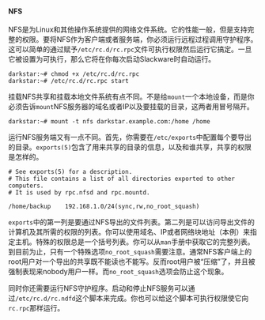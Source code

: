 #### NFS

NFS是为Linux和其他操作系统提供的网络文件系统。它的性能一般，但是支持完整的权限。要将NFS作为客户端或者服务端，你必须运行远程过程调用守护程序。这可以简单的通过赋予`/etc/rc.d/rc.rpc`文件可执行权限然后运行它搞定。一旦它被设置为可执行，那么它将在你每次启动Slackware时自动运行。

```plain
darkstar:~# chmod +x /etc/rc.d/rc.rpc
darkstar:~# /etc/rc.d/rc.rpc start
```

挂载NFS共享和挂载本地文件系统有点不同。不是给`mount`一个本地设备，而是你必须告诉`mount`NFS服务器的域名或者IP以及要挂载的目录，这两者用冒号隔开。

```plain
darkstar:~# mount -t nfs darkstar.example.com:/home /home
```

运行NFS服务端又有一点不同。首先，你需要在`/etc/exports`中配置每个要导出的目录。`exports(5)`包含了用来共享的目录的信息，以及和谁共享，共享的权限是怎样的。

```plain
# See exports(5) for a description.
# This file contains a list of all directories exported to other computers.
# It is used by rpc.nfsd and rpc.mountd.

/home/backup    192.168.1.0/24(sync,rw,no_root_squash)
```

`exports`中的第一列是要通过NFS导出的文件列表。第二列是可以访问导出文件的计算机及其所需的权限的列表。你可以使用域名、IP或者网络块地址（本例）来指定主机。特殊的权限总是一个括号列表。你可以从`man`手册中获取它的完整列表。到目前为止，只有一个特殊选项`no_root_squash`需要注意。通常NFS客户端上的root用户对一个导出的共享既不能读也不能写。反而root用户被“压缩”了，并且被强制表现来nobody用户一样。而`no_root_squash`选项会防止这个现象。

同时你还需要运行NFS守护程序。启动和停止NFS服务可以通过`/etc/rc.d/rc.ndfd`这个脚本来完成。你也可以给这个脚本可执行权限使它向`rc.rpc`那样运行。

